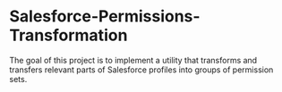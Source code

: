 # Salesforce-Permissions-Transformation
The goal of this project is to implement a utility that transforms and transfers relevant parts of Salesforce profiles into groups of permission sets.
